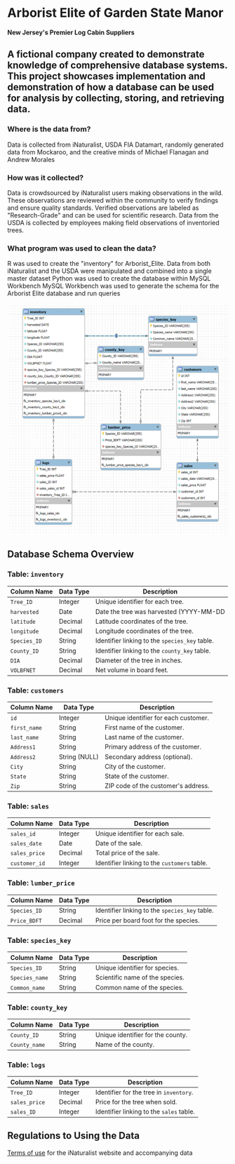 # Arborist Elite of Garden State Manor
**New Jersey's Premier Log Cabin Suppliers**

##  A fictional company created to demonstrate knowledge of comprehensive database systems. This project showcases implementation and demonstration of how a database can be used for analysis by collecting, storing, and retrieving data.

### Where is the data from?
Data is collected from iNaturalist, USDA FIA Datamart, randomly generated data from Mockaroo, and the creative minds of Michael Flanagan and Andrew Morales

### How was it collected?
Data is crowdsourced by iNaturalist users making observations in the wild. These observations are reviewed within the community to verify findings and ensure quality standards. Verified observations are labeled as "Research-Grade" and can be used for scientific research. Data from the USDA is collected by employees making field observations of inventoried trees.

### What program was used to clean the data?
R was used to create the "inventory" for Arborist_Elite. Data from both iNaturalist and the USDA were manipulated and combined into a single master dataset
Python was used to create the database within MySQL Workbench
MySQL Workbench was used to generate the schema for the Arborist Elite database and run queries

![Arborist Elite Schema](Arborist_Elite_Schema.png)

## Database Schema Overview
### Table: `inventory`
| Column Name   | Data Type     | Description                            |
|---------------|---------------|----------------------------------------|
| `Tree_ID`     | Integer       | Unique identifier for each tree.       |
| `harvested`   | Date          | Date the tree was harvested (YYYY-MM-DD|
| `latitude`    | Decimal       | Latitude coordinates of the tree.      |
| `longitude`   | Decimal       | Longitude coordinates of the tree.     |
| `Species_ID`  | String        | Identifier linking to the `species_key` table. |
| `County_ID`   | String        | Identifier linking to the `county_key` table.  |
| `DIA`         | Decimal       | Diameter of the tree in inches.                  |
| `VOLBFNET`    | Decimal       | Net volume in board feet.              |

### Table: `customers`
| Column Name   | Data Type     | Description                            |
|---------------|---------------|----------------------------------------|
| `id`          | Integer       | Unique identifier for each customer.   |
| `first_name`  | String        | First name of the customer.            |
| `last_name`   | String        | Last name of the customer.             |
| `Address1`    | String        | Primary address of the customer.       |
| `Address2`    | String (NULL) | Secondary address (optional).          |
| `City`        | String        | City of the customer.                  |
| `State`       | String        | State of the customer.                 |
| `Zip`         | String        | ZIP code of the customer's address.    |

### Table: `sales`
| Column Name   | Data Type     | Description                              |
|---------------|---------------|------------------------------------------|
| `sales_id`    | Integer       | Unique identifier for each sale.         |
| `sales_date`  | Date          | Date of the sale.                        |
| `sales_price` | Decimal       | Total price of the sale.                 |
| `customer_id` | Integer       | Identifier linking to the `customers` table. |

### Table: `lumber_price`
| Column Name   | Data Type     | Description                            |
|---------------|---------------|----------------------------------------|
| `Species_ID`  | String        | Identifier linking to the `species_key` table. |
| `Price_BDFT`  | Decimal       | Price per board foot for the species.  |

### Table: `species_key`
| Column Name   | Data Type     | Description                            |
|---------------|---------------|----------------------------------------|
| `Species_ID`  | String        | Unique identifier for species.         |
| `Species_name`| String        | Scientific name of the species.        |
| `Common_name` | String        | Common name of the species.            |

### Table: `county_key`
| Column Name   | Data Type     | Description                            |
|---------------|---------------|----------------------------------------|
| `County_ID`   | String        | Unique identifier for the county.      |
| `County_name` | String        | Name of the county.                    |

### Table: `logs`
| Column Name   | Data Type     | Description                            |
|---------------|---------------|----------------------------------------|
| `Tree_ID`     | Integer       | Identifier for the tree in `inventory`.|
| `sales_price` | Decimal       | Price for the tree when sold.          |
| `sales_ID`    | Integer       | Identifier linking to the `sales` table.|
## Regulations to Using the Data
[Terms of use](https://www.inaturalist.org/pages/terms) for the iNaturalist website and accompanying data 
